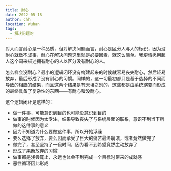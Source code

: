 ```yaml
---
title: 耐心
date: 2022-05-18
author: chh
location: Wuhan
tags:
  - 解决问题的
---
```


对人而言耐心是一种品质，但对解决问题而言，耐心是区分人与人的标识，因为没耐心就做不成事，耐心在解决问题这里就是必要因素，就这么简单。我更情愿用超人这个词来描述拥有耐心的人以区分没有耐心的人。

怎么样会没耐心？最小的逻辑闭环没有构建起来的时候就容易丧失耐心，然后轻易放弃，最后形成了没有耐心的习惯。同样的，这一切最初都只是基于选择的不同而导致的相应的结果，而且这两个结果是有天壤之别的，这些都是由系统演变而形成的最终具备了复杂性的东西——有耐心和没耐心。

这个逻辑闭环是这样的：

- 做一件事，可能意识到目的也可能没意识到目的
- 做事的时候因为太专注，结果导致丧失了与系统层面的联系，意识不到当下所做的这件事的意义
- 因为不知道为什么要做这件事，所以开始浮躁
- 要么选择了放弃，要么因而承受了巨大的痛苦最终崩溃，或者竟然做完了
- 做完了，甚至坚持了一段时间，因为看不到希望竟然主动放弃了
- 形成了果断放弃的习惯
- 做事都是浅尝辄止，永远也体会不到完成一个目标时带来的成就感
- 恶性循环因此形成
